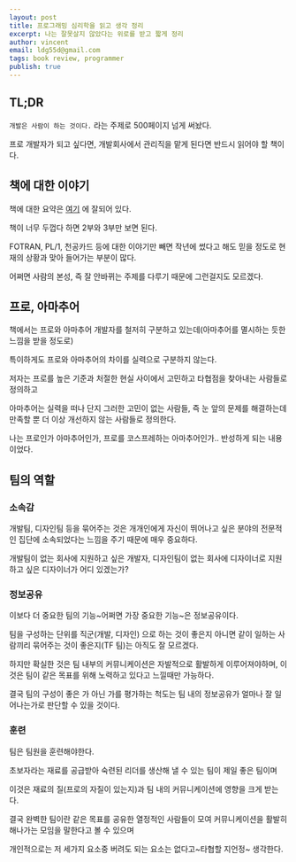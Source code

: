```yaml
---
layout: post
title: 프로그래밍 심리학을 읽고 생각 정리
excerpt: 나는 잘못살지 않았다는 위로를 받고 짧게 정리
author: vincent
email: ldg55d@gmail.com
tags: book review, programmer
publish: true
---
```


## TL;DR

`개발은 사람이 하는 것이다.` 라는 주제로 500페이지 넘게 써놨다.

프로 개발자가 되고 싶다면, 개발회사에서 관리직을 맡게 된다면 반드시 읽어야 할 책이다.

## 책에 대한 이야기

책에 대한 요약은 [여기](https://blog.outsider.ne.kr/1112) 에 잘되어 있다.

책이 너무 두껍다 하면 2부와 3부만 보면 된다.

FOTRAN, PL/1, 천공카드 등에 대한 이야기만 빼면 작년에 썼다고 해도 믿을 정도로 현재의 상황과 맞아 들어가는 부분이 많다.

어쩌면 사람의 본성, 즉 잘 안바뀌는 주제를 다루기 때문에 그런걸지도 모르겠다.

## 프로, 아마추어

책에서는 프로와 아마추어 개발자를 철저히 구분하고 있는데(아마추어를 멸시하는 듯한 느낌을 받을 정도로)

특이하게도 프로와 아마추어의 차이를 실력으로 구분하지 않는다.

저자는 프로를 높은 기준과 처절한 현실 사이에서 고민하고 타협점을 찾아내는 사람들로 정의하고

아마추어는 실력을 떠나 단지 그러한 고민이 없는 사람들, 즉 눈 앞의 문제를 해결하는데 만족할 뿐 더 이상 개선하지 않는 사람들로 정의한다.

나는 프로인가 아마추어인가, 프로를 코스프레하는 아마추어인가.. 반성하게 되는 내용이었다.

## 팀의 역할

### 소속감

개발팀, 디자인팀 등을 묶어주는 것은 개개인에게 자신이 뛰어나고 싶은 분야의 전문적인 집단에 소속되었다는 느낌을 주기 때문에 매우 중요하다.

개발팀이 없는 회사에 지원하고 싶은 개발자, 디자인팀이 없는 회사에 디자이너로 지원하고 싶은 디자이너가 어디 있겠는가?

### 정보공유

이보다 더 중요한 팀의 기능~어쩌면 가장 중요한 기능~은 정보공유이다.

팀을 구성하는 단위를 직군(개발, 디자인) 으로 하는 것이 좋은지 아니면 같이 일하는 사람끼리 묶어주는 것이 좋은지(TF 팀)는 아직도 잘 모르겠다.

하지만 확실한 것은 팀 내부의 커뮤니케이션은 자발적으로 활발하게 이루어져야하며, 이것은 팀이 같은 목표를 위해 노력하고 있다고 느낄때만 가능하다.

결국 팀의 구성이 좋은 가 아닌 가를 평가하는 척도는 팀 내의 정보공유가 얼마나 잘 일어나는가로 판단할 수 있을 것이다.

### 훈련

팀은 팀원을 훈련해야한다.

초보자라는 재료를 공급받아 숙련된 리더를 생산해 낼 수 있는 팀이 제일 좋은 팀이며 

이것은 재료의 질(프로의 자질이 있는지)과 팀 내의 커뮤니케이션에 영향을 크게 받는다.

결국 완벽한 팀이란 같은 목표를 공유한 열정적인 사람들이 모여 커뮤니케이션을 활발히 해나가는 모임을 말한다고 볼 수 있으며

개인적으로는 저 세가지 요소중 버려도 되는 요소는 없다고~타협할 지언정~ 생각한다.

